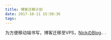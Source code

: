 ```yaml
---
title: 博客迁移计划
date: 2017-10-11 15:50:36
tags:
---
```



为方便移动端书写，博客迁移至VPS，[NickのBlog](https://blog.nickhoo.com/)..
.
